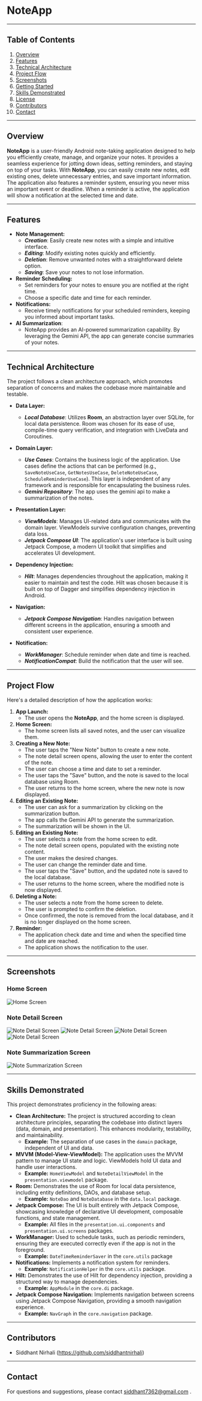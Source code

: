 # NoteApp

---

## Table of Contents

1.  [Overview](#overview)
2.  [Features](#features)
3.  [Technical Architecture](#technical-architecture)
4.  [Project Flow](#project-flow)
5.  [Screenshots](#screenshots)
6.  [Getting Started](#getting-started)
7. [Skills Demonstrated](#skills-demonstrated)
8. [License](#license)
9. [Contributors](#contributors)
10. [Contact](#contact)

---

## Overview

**NoteApp** is a user-friendly Android note-taking application designed to help you efficiently create, manage, and organize your notes. It provides a seamless experience for jotting down ideas, setting reminders, and staying on top of your tasks. With **NoteApp**, you can easily create new notes, edit existing ones, delete unnecessary entries, and save important information. The application also features a reminder system, ensuring you never miss an important event or deadline. When a reminder is active, the application will show a notification at the selected time and date.

---

## Features

*   **Note Management:**
    *   ***Creation***: Easily create new notes with a simple and intuitive interface.
    *   ***Editing***: Modify existing notes quickly and efficiently.
    *   ***Deletion***: Remove unwanted notes with a straightforward delete option.
    * ***Saving***: Save your notes to not lose information.
*   **Reminder Scheduling:**
    *   Set reminders for your notes to ensure you are notified at the right time.
    *   Choose a specific date and time for each reminder.
*   **Notifications:**
    *   Receive timely notifications for your scheduled reminders, keeping you informed about important tasks.
* **AI Summarization**:
    * NoteApp provides an AI-powered summarization capability. By leveraging the Gemini API, the app can generate concise summaries of your notes.

---

## Technical Architecture

The project follows a clean architecture approach, which promotes separation of concerns and makes the codebase more maintainable and testable.

*   **Data Layer:**
    *   ***Local Database***: Utilizes **Room**, an abstraction layer over SQLite, for local data persistence. Room was chosen for its ease of use, compile-time query verification, and integration with LiveData and Coroutines.
*   **Domain Layer:**
    *   ***Use Cases***: Contains the business logic of the application. Use cases define the actions that can be performed (e.g., `SaveNoteUseCase`, `GetNotesUseCase`, `DeleteNoteUseCase`, `ScheduleReminderUseCase`). This layer is independent of any framework and is responsible for encapsulating the business rules.
    * ***Gemini Repository***: The app uses the gemini api to make a summarization of the notes.

*   **Presentation Layer:**
    *   ***ViewModels***: Manages UI-related data and communicates with the domain layer. ViewModels survive configuration changes, preventing data loss.
    *   ***Jetpack Compose UI***: The application's user interface is built using Jetpack Compose, a modern UI toolkit that simplifies and accelerates UI development.
*   **Dependency Injection:**
    *   ***Hilt***: Manages dependencies throughout the application, making it easier to maintain and test the code. Hilt was chosen because it is built on top of Dagger and simplifies dependency injection in Android.
*   **Navigation:**
    *   ***Jetpack Compose Navigation***: Handles navigation between different screens in the application, ensuring a smooth and consistent user experience.
*   **Notification:**
    * ***WorkManager***: Schedule reminder when date and time is reached.
    * ***NotificationCompat***: Build the notification that the user will see.

---

## Project Flow

Here's a detailed description of how the application works:

1.  **App Launch:**
    *   The user opens the **NoteApp**, and the home screen is displayed.
2.  **Home Screen:**
    *   The home screen lists all saved notes, and the user can visualize them.
3.  **Creating a New Note:**
    *   The user taps the "New Note" button to create a new note.
    *   The note detail screen opens, allowing the user to enter the content of the note.
    *  The user can choose a time and date to set a reminder.
    *   The user taps the "Save" button, and the note is saved to the local database using Room.
    *   The user returns to the home screen, where the new note is now displayed.
4.  **Editing an Existing Note:**
    * The user can ask for a summarization by clicking on the summarization button.
    *  The app calls the Gemini API to generate the summarization.
    * The summarization will be shown in the UI.
5.  **Editing an Existing Note:**
    *   The user selects a note from the home screen to edit.
    *   The note detail screen opens, populated with the existing note content.
    *   The user makes the desired changes.
    *  The user can change the reminder date and time.
    *   The user taps the "Save" button, and the updated note is saved to the local database.
    *   The user returns to the home screen, where the modified note is now displayed.
5.  **Deleting a Note:**
    *   The user selects a note from the home screen to delete.
    *   The user is prompted to confirm the deletion.
    *   Once confirmed, the note is removed from the local database, and it is no longer displayed on the home screen.
6. **Reminder:**
    * The application check date and time and when the specified time and date are reached.
    * The application shows the notification to the user.

---

## Screenshots

### Home Screen

![Home Screen](./screenshots/note_screen.png)

### Note Detail Screen

![Note Detail Screen](./screenshots/note_detail_screen.png)
![Note Detail Screen](./screenshots/note_detail_screen.png)
![Note Detail Screen](./screenshots/note_options_screen.png)
![Note Detail Screen](./screenshots/note_reminder_screen.png)

### Note Summarization Screen

![Note Summarization Screen](./screenshots/note_summarization_screen.png)

---

## Skills Demonstrated

This project demonstrates proficiency in the following areas:

*   **Clean Architecture:** The project is structured according to clean architecture principles, separating the codebase into distinct layers (data, domain, and presentation). This enhances modularity, testability, and maintainability.
    *   **Example:** The separation of use cases in the `damain` package, independent of UI and data.
*   **MVVM (Model-View-ViewModel):** The application uses the MVVM pattern to manage UI state and logic. ViewModels hold UI data and handle user interactions.
    *   **Example:** `HomeViewModel` and `NoteDetailViewModel` in the `presentation.viewmodel` package.
*   **Room:** Demonstrates the use of Room for local data persistence, including entity definitions, DAOs, and database setup.
    *   **Example:** `NoteDao` and `NoteDatabase` in the `data.local` package.
*   **Jetpack Compose:** The UI is built entirely with Jetpack Compose, showcasing knowledge of declarative UI development, composable functions, and state management.
    *   **Example:** All files in the `presentation.ui.components` and `presentation.ui.screens` packages.
*   **WorkManager:** Used to schedule tasks, such as periodic reminders, ensuring they are executed correctly even if the app is not in the foreground.
    *   **Example:** `DateTimeReminderSaver` in the `core.utils` package
*   **Notifications:** Implements a notification system for reminders.
    * **Example**: `NotificationHelper` in the `core.utils` package.
*   **Hilt:** Demonstrates the use of Hilt for dependency injection, providing a structured way to manage dependencies.
    *   **Example:** `AppModule` in the `core.di` package.
*   **Jetpack Compose Navigation:** Implements navigation between screens using Jetpack Compose Navigation, providing a smooth navigation experience.
    *   **Example:** `NavGraph` in the `core.navigation` package.

---

## Contributors

*   Siddhant Nirhali (https://github.com/siddhantnirhali)

---
## Contact

For questions and suggestions, please contact siddhant7362@gmail.com .
